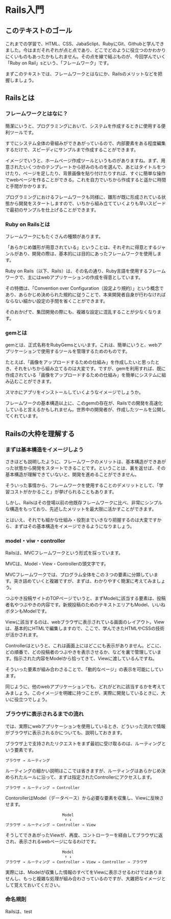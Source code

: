 
# Rails入門



## このテキストのゴール

これまでの学習で、HTML、CSS、JabaSclipt、RubyにGit、Githubと学んできました。今はまだそれぞれが点と点であり、どこでどのように役立つのかわかりにくいものもあったかもしれません。その点を線で結ぶものが、今回学んでいく「Ruby on Rail」sという、「フレームワーク」です。

まずこのテキストでは、フレームワークとはなにか、Railsのメリットなどを把握しましょう。



## Railsとは

### フレームワークとはなに？

簡潔にいうと、プログラミングにおいて、システムを作成するときに使用する便利ツールです。

すでにシステム全体の骨組みができあがっているので、内部要素をある程度編集するだけで、スピーディにサンプルまで作成することができます。

イメージでいうと、ホームページ作成ツールというものがありますね。まず、用意されたいくつかのテンプレートから好みのものを選んで、あとはタイトルをつけたり、ページを足したり、背景画像を貼り付けたりすれば、すぐに簡単な操作でwebページを作ることができる。これを自力でいちから作成すると遥かに時間と手間がかかります。

プログラミングにおけるフレームワークも同様に、雛形が既に形成されている状態から開発をスタートしますので、いちから組み立てていくよりも早いスピードで最初のサンプルを仕上げることができます。


### Ruby on Railsとは

フレームワークにもたくさんの種類があります。

「あらかじめ雛形が用意されている」ということは、それぞれに得意とするジャンルがあり、開発の際は、基本的には目的にあったフレームワークを使用します。

Ruby on Rails（以下、Rails）は、その名の通り、Ruby言語を使用するフレームワークで、主にはwebアプリケーションの作成を得意としています。

その特徴は、「Convention over Configuration（設定より規約）」という概念であり、あらかじめ決められた規約に従うことで、本来開発者自身が行わなければならない細かい設定の手間を省くことができます。

そのおかげで、集団開発の際にも、複雑な設定に混乱することが少なくなります。


### gemとは

gemとは、正式名称をRubyGemsといいます。これは、簡単にいうと、webアプリケーションで使用するツールを管理するためのものです。

たとえば、「画像をアップロードするための仕組み」を作成したいと思ったとき、それをいちから組み立てるのは大変です。ですが、gemを利用すれば、既に作成されている「画像をアップロードするための仕組み」を簡単にシステムに組み込むことができます。

スマホにアプリをインストールしていくようなイメージでしょうか。

フレームワークの基本構造以上に、このgemの存在が、Railsでの開発を高速化していると言えるかもしれません。世界中の開発者が、作成したツールを公開してくれています。





## Railsの大枠を理解する


### まずは基本構造をイメージしよう

さきほども説明したように、フレームワークのメリットは、基本構造ができあがった状態から開発をスタートできることです。ということは、裏を返せば、その基本構造が理解できていないと、開発を進めることができません。

そういった事情から、フレームワークを使用することのデメリットとして、「学習コストがかかること」が挙げられることもあります。

しかし、Railsはその登場以前の他既存フレームワークに比べ、非常にシンプルな構造をもっており、先述したメリットを最大限に活かすことができます。

とはいえ、それでも細かな仕組み・役割までいきなり把握するのは大変ですから、まずはその基本構造をイメージできるようになりましょう。


### model・viw・controller

Railsは、MVCフレームワークという形式を採っています。

MVCは、Model・View・Controllerの頭文字です。

MVCフレームワークでは、プログラム全体をこの３つの要素に分類しています。突き詰めていくと複雑ですが、まずは、わかりやすく簡潔に考えてみましょう。

つぶやき投稿サイトのTOPページでいうと、まずModelに該当する要素は、投稿者名やつぶやきの内容です。新規投稿のためのテキストエリアもModel、いいねボタンもModelです。

Viewに該当するのは、webブラウザに表示されている画面のレイアウト。Viewは、基本的にHTMLで編集しますので、ここで、学んできたHTMLやCSSの技術が活かされます。

Controllerはというと、これは画面上にはどこにも表示がありません。どこに、どの順番で、どの投稿者のつぶやきを表示させるか、などを裏で管理しています。指示された内容をModelから拾ってきて、Viewに渡しているんですね。

そういった要素が組み合わさることで、「動的なページ」の表示を可能にしています。

同じように、他のwebアプリケーションでも、どれがどれに該当するかを考えてみましょう。このイメージを明確に持つことが、実際に開発しているときに、大いに役立つでしょう。


### ブラウザに表示されるまでの流れ

では、実際にwebアプリケーションを使用しているとき、どういった流れで情報がブラウザに表示されるかについても、説明しておきます。

ブラウザ上で支持されたリクエストをまず最初に受け取るのは、ルーティングという要素です。

```
ブラウザ → ルーティング
```

ルーティングの細かい説明はここでは省きますが、ルーティングはあらかじめ決められたルールに沿って、まずは指定されたControllerにアクセスします。

```
ブラウザ → ルーティング → Controller
```
ContorollerはModel（データベース）から必要な要素を収集し、Viewに反映させます。

```
　　　　　　　　　　　　　　　Model
                          ↑ ↓  
ブラウザ → ルーティング → Controller → View
```

そうしてできあがったViewが、再度、コントローラーを経由してブラウザに返され、表示されるwebページになるわけです。

```
　　　　　　　　　　　　　　　Model
                          ↑ ↓  
ブラウザ → ルーティング → Controller → View → Controller → ブラウザ
```

実際には、Modelが収集した情報のすべてをViewに表示させるわけではありませんし、もっと複雑な処理が組み合わさっているのですが、大雑把なイメージとして覚えておいてください。

### 命名規則

Railsは、test
